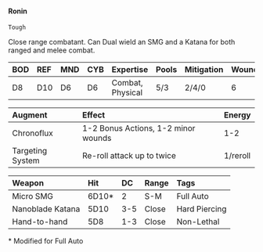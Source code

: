 #### Ronin
`Tough`

Close range combatant. Can Dual wield an SMG and a Katana for both ranged and melee combat. 

| BOD | REF | MND | CYB | Expertise        | Pools | Mitigation | Wounds | Energy |
| :-- | :-- | :-- | :-- | :--------------- | :---- | :--------- | ------ | :----- |
| D8  | D10 | D6  | D6  | Combat, Physical | 5/3   | 2/4/0      | 6      | 3      |

| Augment          | Effect                              | Energy   |
|:---------------- |:----------------------------------- |:-------- |
| Chronoflux       | 1-2 Bonus Actions, 1-2 minor wounds | 1-2      |
| Targeting System | Re-roll attack up to twice          | 1/reroll |

| Weapon           | Hit   | DC  | Range | Tags          |
| :--------------- | :---- | :-- | :---- | :------------ |
| Micro SMG        | 6D10* | 2   | S-M   | Full Auto     |
| Nanoblade Katana | 5D10  | 3-5 | Close | Hard Piercing |
| Hand-to-hand     | 5D8   | 1-3 | Close | Non-Lethal    |
\* Modified for Full Auto